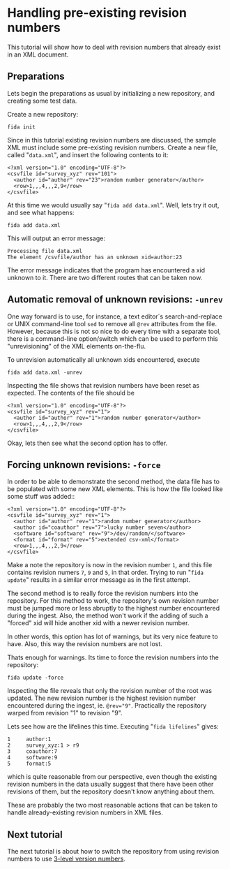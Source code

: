 # Handling pre-existing revision numbers #

This tutorial will show how to deal with revision numbers
that already exist in an XML document.

## Preparations ##

Lets begin the preparations as usual by initializing a new repository,
and creating some test data.

Create a new repository:
```
fida init
```

Since in this tutorial existing revision numbers are discussed,
the sample XML must include some pre-existing revision numbers.
Create a new file, called "`data.xml`", and insert the following
contents to it:
```
<?xml version="1.0" encoding="UTF-8"?>
<csvfile id="survey_xyz" rev="101">
  <author id="author" rev="23">random number generator</author>
  <row>1,,,4,,,2,9</row>
</csvfile>
```

At this time we would usually say "`fida add data.xml`". Well, lets try it out, and see what happens:
```
fida add data.xml
```

This will output an error message:
```
Processing file data.xml
The element /csvfile/author has an unknown xid=author:23
```

The error message indicates that the program has encountered a xid unknown to it. There are two different routes that can be taken now.

## Automatic removal of unknown revisions: `-unrev` ##

One way forward is to use, for instance, a text editor´s search-and-replace or UNIX command-line tool `sed` to remove all `@rev` attributes from the file. However, because this is not so nice to do every time with a separate tool, there is a command-line option/switch which can be used to perform this "unrevisioning" of the XML elements on-the-flu.

To unrevision automatically all unknown xids encountered, execute
```
fida add data.xml -unrev
```

Inspecting the file shows that revision numbers have been reset as expected. The contents of the file should be
```
<?xml version="1.0" encoding="UTF-8"?>
<csvfile id="survey_xyz" rev="1">
  <author id="author" rev="1">random number generator</author>
  <row>1,,,4,,,2,9</row>
</csvfile>
```

Okay, lets then see what the second option has to offer.

## Forcing unknown revisions: `-force` ##

In order to be able to demonstrate the second method, the data file has to be populated with some new XML elements. This is how the file looked like some stuff was added::
```
<?xml version="1.0" encoding="UTF-8"?>
<csvfile id="survey_xyz" rev="1">
  <author id="author" rev="1">random number generator</author>
  <author id="coauthor" rev="7">lucky number seven</author>
  <software id="software" rev="9">/dev/random/</software>
  <format id="format" rev="5">extended csv-xml</format>
  <row>1,,,4,,,2,9</row>
</csvfile>
```

Make a note the repository is now in the revision number `1`, and this file contains revision numers `7`, `9` and `5`, in that order. Trying to run "`fida update`" results in a similar error message as in the first attempt.

The second method is to really force the revision numbers into the repository. For this method to work, the repository's own revision number must be jumped more or less abruptly to the highest number encountered during the ingest. Also, the method won't work if the adding of such a "forced" xid will hide another xid with a newer revision number.

In other words, this option has lot of warnings, but its very nice feature to have. Also, this way the revision numbers are not lost.

Thats enough for warnings. Its time to force the revision numbers into the repository:
```
fida update -force
```

Inspecting the file reveals that only the revision number of the root was updated. The new revision number is the highest revision number encountered during the ingest, ie. `@rev="9"`. Practically the repository warped from revision "1" to revision "9".

Lets see how are the lifelines this time. Executing "`fida lifelines`" gives:
```
1     author:1
2     survey_xyz:1 > r9
3     coauthor:7
4     software:9
5     format:5
```

which is quite reasonable from our perspective, even though the existing revision numbers in the data usually suggest that there have been other revisions of them, but the repository doesn't know anything about them.

These are probably the two most reasonable actions that can be taken to handle already-existing revision numbers in XML files.

## Next tutorial ##

The next tutorial is about how to switch the repository from using revision numbers to use [3-level version numbers](UsingVersionTutorial.md).